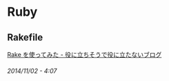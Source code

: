 # Ruby

## Rakefile

<a href="http://tanjoin.hatenablog.com/entry/2014/08/01/111717">Rake を使ってみた - 役に立ちそうで役に立たないブログ</a>

###### *2014/11/02 - 4:07*
